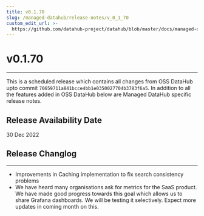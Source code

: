 ```yaml
---
title: v0.1.70
slug: /managed-datahub/release-notes/v_0_1_70
custom_edit_url: >-
  https://github.com/datahub-project/datahub/blob/master/docs/managed-datahub/release-notes/v_0_1_70.md
---
```

# v0.1.70
---
This is a scheduled release which contains all changes from OSS DataHub upto commit `70659711a841bcce4bb1e0350027704b3783f6a5`. In addition to all the features added in OSS DataHub below are Managed DataHub specific release notes.

Release Availability Date
---
30 Dec 2022

## Release Changlog
---
- Improvements in Caching implementation to fix search consistency problems
- We have heard many organisations ask for metrics for the SaaS product. We have made good progress towards this goal which allows us to share Grafana dashboards. We will be testing it selectively. Expect more updates in coming month on this.
